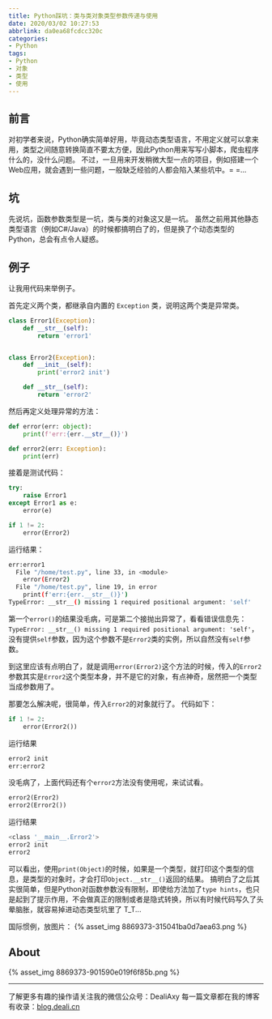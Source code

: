 ```yaml
---
title: Python踩坑：类与类对象类型参数传递与使用
date: 2020/03/02 10:27:53
abbrlink: da0ea68fcdcc320c
categories:
- Python
tags:
- Python
- 对象
- 类型
- 使用
---
```

## 前言
对初学者来说，Python确实简单好用，毕竟动态类型语言，不用定义就可以拿来用，类型之间随意转换简直不要太方便，因此Python用来写写小脚本，爬虫程序什么的，没什么问题。
不过，一旦用来开发稍微大型一点的项目，例如搭建一个Web应用，就会遇到一些问题，一般缺乏经验的人都会陷入某些坑中。= =...

## 坑
先说坑，函数参数类型是一坑，类与类的对象这又是一坑。
虽然之前用其他静态类型语言（例如C#/Java）的时候都搞明白了的，但是换了个动态类型的Python，总会有点令人疑惑。

## 例子
让我用代码来举例子。

首先定义两个类，都继承自内置的 `Exception` 类，说明这两个类是异常类。
```python
class Error1(Exception):
    def __str__(self):
        return 'error1'


class Error2(Exception):
    def __init__(self):
        print('error2 init')

    def __str__(self):
        return 'error2'
```

然后再定义处理异常的方法：
```python
def error(err: object):
    print(f'err:{err.__str__()}')

def error2(err: Exception):
    print(err)
```

接着是测试代码：
```python
try:
    raise Error1
except Error1 as e:
    error(e)

if 1 != 2:
    error(Error2)
```

运行结果：
```bash
err:error1
  File "/home/test.py", line 33, in <module>
    error(Error2)
  File "/home/test.py", line 19, in error
    print(f'err:{err.__str__()}')
TypeError: __str__() missing 1 required positional argument: 'self'
```
第一个`error()`的结果没毛病，可是第二个接抛出异常了，看看错误信息先：`TypeError: __str__() missing 1 required positional argument: 'self'`，没有提供`self`参数，因为这个参数不是`Error2`类的实例，所以自然没有`self`参数。

到这里应该有点明白了，就是调用`error(Error2)`这个方法的时候，传入的`Error2`参数其实是`Error2`这个类型本身，并不是它的对象，有点神奇，居然把一个类型当成参数用了。

那要怎么解决呢，很简单，传入`Error2`的对象就行了。
代码如下：
```python
if 1 != 2:
    error(Error2())
```

运行结果
```bash
error2 init
err:error2
```

没毛病了，上面代码还有个`error2`方法没有使用呢，来试试看。

```python
error2(Error2)
error2(Error2())
```
运行结果
```bash
<class '__main__.Error2'>
error2 init
error2
```

可以看出，使用`print(Object)`的时候，如果是一个类型，就打印这个类型的信息，是类型的对象时，才会打印`Object.__str__()`返回的结果。
搞明白了之后其实很简单，但是Python对函数参数没有限制，即使给方法加了`type hints`，也只是起到了提示作用，不会做真正的限制或者是隐式转换，所以有时候代码写久了头晕脑胀，就容易掉进动态类型坑里了 T_T...



国际惯例，放图片：
{% asset_img 8869373-315041ba0d7aea63.png %}


## About
{% asset_img 8869373-901590e019f6f85b.png %}

---------------
了解更多有趣的操作请关注我的微信公众号：DealiAxy
每一篇文章都在我的博客有收录：[blog.deali.cn](http://blog.deali.cn)
